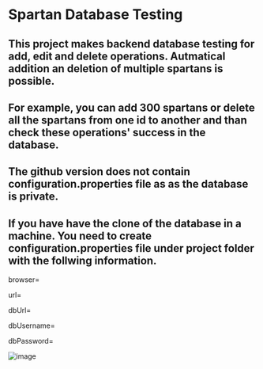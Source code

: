 # Spartan Database Testing
## This project makes backend database testing for add, edit and delete operations. Autmatical addition an deletion of multiple spartans is possible. 

## For example, you can add 300 spartans or delete all the spartans from one id to another and than check these operations' success in the database.

## The github version does not contain configuration.properties file as as the database is private. 
## If you have have the clone of the database in a machine. You need to create configuration.properties file under project folder with the follwing information.

browser=

url=

dbUrl=

dbUsername=

dbPassword=

![image](https://user-images.githubusercontent.com/61150565/156927928-da62ca36-d980-4769-b7c8-3ab8f16629af.png)

